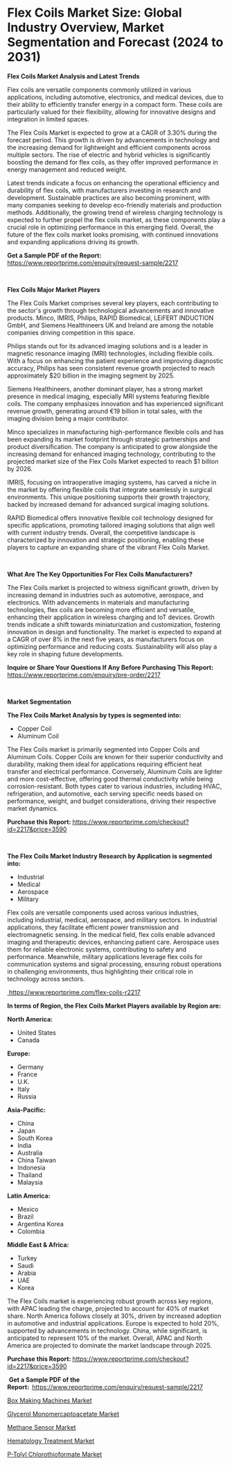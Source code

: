 <p><h1>Flex Coils Market Size: Global Industry Overview, Market Segmentation and Forecast (2024 to 2031)</h1></p><p><strong>Flex Coils Market Analysis and Latest Trends</strong></p>
<p><p>Flex coils are versatile components commonly utilized in various applications, including automotive, electronics, and medical devices, due to their ability to efficiently transfer energy in a compact form. These coils are particularly valued for their flexibility, allowing for innovative designs and integration in limited spaces.</p><p>The Flex Coils Market is expected to grow at a CAGR of 3.30% during the forecast period. This growth is driven by advancements in technology and the increasing demand for lightweight and efficient components across multiple sectors. The rise of electric and hybrid vehicles is significantly boosting the demand for flex coils, as they offer improved performance in energy management and reduced weight.</p><p>Latest trends indicate a focus on enhancing the operational efficiency and durability of flex coils, with manufacturers investing in research and development. Sustainable practices are also becoming prominent, with many companies seeking to develop eco-friendly materials and production methods. Additionally, the growing trend of wireless charging technology is expected to further propel the flex coils market, as these components play a crucial role in optimizing performance in this emerging field. Overall, the future of the flex coils market looks promising, with continued innovations and expanding applications driving its growth.</p></p>
<p><strong>Get a Sample PDF of the Report:&nbsp;</strong> <a href="https://www.reportprime.com/enquiry/request-sample/2217">https://www.reportprime.com/enquiry/request-sample/2217</a></p>
<p>&nbsp;</p>
<p><strong>Flex Coils Major Market Players</strong></p>
<p><p>The Flex Coils Market comprises several key players, each contributing to the sector's growth through technological advancements and innovative products. Minco, IMRIS, Philips, RAPID Biomedical, LEiFERT INDUCTION GmbH, and Siemens Healthineers UK and Ireland are among the notable companies driving competition in this space.</p><p>Philips stands out for its advanced imaging solutions and is a leader in magnetic resonance imaging (MRI) technologies, including flexible coils. With a focus on enhancing the patient experience and improving diagnostic accuracy, Philips has seen consistent revenue growth projected to reach approximately $20 billion in the imaging segment by 2025.</p><p>Siemens Healthineers, another dominant player, has a strong market presence in medical imaging, especially MRI systems featuring flexible coils. The company emphasizes innovation and has experienced significant revenue growth, generating around €19 billion in total sales, with the imaging division being a major contributor.</p><p>Minco specializes in manufacturing high-performance flexible coils and has been expanding its market footprint through strategic partnerships and product diversification. The company is anticipated to grow alongside the increasing demand for enhanced imaging technology, contributing to the projected market size of the Flex Coils Market expected to reach $1 billion by 2026.</p><p>IMRIS, focusing on intraoperative imaging systems, has carved a niche in the market by offering flexible coils that integrate seamlessly in surgical environments. This unique positioning supports their growth trajectory, backed by increased demand for advanced surgical imaging solutions.</p><p>RAPID Biomedical offers innovative flexible coil technology designed for specific applications, promoting tailored imaging solutions that align well with current industry trends. Overall, the competitive landscape is characterized by innovation and strategic positioning, enabling these players to capture an expanding share of the vibrant Flex Coils Market.</p></p>
<p>&nbsp;</p>
<p><strong>What Are The Key Opportunities For Flex Coils Manufacturers?</strong></p>
<p><p>The Flex Coils market is projected to witness significant growth, driven by increasing demand in industries such as automotive, aerospace, and electronics. With advancements in materials and manufacturing technologies, flex coils are becoming more efficient and versatile, enhancing their application in wireless charging and IoT devices. Growth trends indicate a shift towards miniaturization and customization, fostering innovation in design and functionality. The market is expected to expand at a CAGR of over 8% in the next five years, as manufacturers focus on optimizing performance and reducing costs. Sustainability will also play a key role in shaping future developments.</p></p>
<p><strong>Inquire or Share Your Questions If Any Before Purchasing This Report:</strong> <a href="https://www.reportprime.com/enquiry/pre-order/2217">https://www.reportprime.com/enquiry/pre-order/2217</a></p>
<p>&nbsp;</p>
<p><strong>Market Segmentation</strong></p>
<p><strong>The Flex Coils Market Analysis by types is segmented into:</strong></p>
<p><ul><li>Copper Coil</li><li>Aluminum Coil</li></ul></p>
<p><p>The Flex Coils market is primarily segmented into Copper Coils and Aluminum Coils. Copper Coils are known for their superior conductivity and durability, making them ideal for applications requiring efficient heat transfer and electrical performance. Conversely, Aluminum Coils are lighter and more cost-effective, offering good thermal conductivity while being corrosion-resistant. Both types cater to various industries, including HVAC, refrigeration, and automotive, each serving specific needs based on performance, weight, and budget considerations, driving their respective market dynamics.</p></p>
<p><strong>Purchase this Report:&nbsp;</strong><a href="https://www.reportprime.com/checkout?id=2217&price=3590">https://www.reportprime.com/checkout?id=2217&price=3590</a></p>
<p>&nbsp;</p>
<p><strong>The Flex Coils Market Industry Research by Application is segmented into:</strong></p>
<p><ul><li>Industrial</li><li>Medical</li><li>Aerospace</li><li>Military</li></ul></p>
<p><p>Flex coils are versatile components used across various industries, including industrial, medical, aerospace, and military sectors. In industrial applications, they facilitate efficient power transmission and electromagnetic sensing. In the medical field, flex coils enable advanced imaging and therapeutic devices, enhancing patient care. Aerospace uses them for reliable electronic systems, contributing to safety and performance. Meanwhile, military applications leverage flex coils for communication systems and signal processing, ensuring robust operations in challenging environments, thus highlighting their critical role in technology across sectors.</p></p>
<p><a href="https://www.reportprime.com/flex-coils-r2217">&nbsp;https://www.reportprime.com/flex-coils-r2217</a></p>
<p><strong>In terms of Region, the Flex Coils Market Players available by Region are:</strong></p>
<p>
    <p> <strong> North America: </strong>
        <ul>
            <li>United States</li>
            <li>Canada</li>
        </ul>
        </p> 
    <p> <strong> Europe: </strong>
        <ul>
            <li>Germany</li>
            <li>France</li>
            <li>U.K.</li>
            <li>Italy</li>
            <li>Russia</li>
        </ul>
        </p> 
    <p> <strong> Asia-Pacific: </strong>
        <ul>
            <li>China</li>
            <li>Japan</li>
            <li>South Korea</li>
            <li>India</li>
            <li>Australia</li>
            <li>China Taiwan</li>
            <li>Indonesia</li>
            <li>Thailand</li>
            <li>Malaysia</li>
        </ul>
        </p> 
    <p> <strong> Latin America: </strong>
        <ul>
            <li>Mexico</li>
            <li>Brazil</li>
            <li>Argentina Korea</li>
            <li>Colombia</li>
        </ul>
        </p> 
    <p> <strong> Middle East & Africa: </strong>
        <ul>
            <li>Turkey</li>
            <li>Saudi</li>
            <li>Arabia</li>
            <li>UAE</li>
            <li>Korea</li>
        </ul>
    </p>
    </p>
<p><p>The Flex Coils market is experiencing robust growth across key regions, with APAC leading the charge, projected to account for 40% of market share. North America follows closely at 30%, driven by increased adoption in automotive and industrial applications. Europe is expected to hold 20%, supported by advancements in technology. China, while significant, is anticipated to represent 10% of the market. Overall, APAC and North America are projected to dominate the market landscape through 2025.</p></p>
<p><strong>Purchase this Report: </strong><a href="https://www.reportprime.com/checkout?id=2217&price=3590">https://www.reportprime.com/checkout?id=2217&price=3590</a></p>
<p>&nbsp;<strong>Get a Sample PDF of the Report:&nbsp;&nbsp;</strong><a href="https://www.reportprime.com/enquiry/request-sample/2217">https://www.reportprime.com/enquiry/request-sample/2217</a></p>
<p><strong></strong></p>
<p><p><a href="https://www.linkedin.com/pulse/global-box-making-machines-market-size-expected-reach-cagr-148-nr8wc?trackingId=O2x6xjEWTlSXWn0pV5imsA%3D%3D">Box Making Machines Market</a></p><p><a href="https://issuu.com/reportprime-2/docs/glycerol-monomercaptoacetate-market_78ed34ea47166e">Glycerol Monomercaptoacetate Market</a></p><p><a href="https://github.com/WillieWoodard/Market-Research-Report-List-6/blob/main/methane-sensor-market.md">Methane Sensor Market</a></p><p><a href="https://www.linkedin.com/pulse/global-hematology-treatment-market-trends-analysis-future-ovwoe?trackingId=%2B2Wv4X25RcOTEUKWZQvl4Q%3D%3D">Hematology Treatment Market</a></p><p><a href="https://issuu.com/reportprime-2/docs/p-tolyl-chlorothioformate-market-si_1c6f056050584d">P-Tolyl Chlorothioformate Market</a></p></p>
